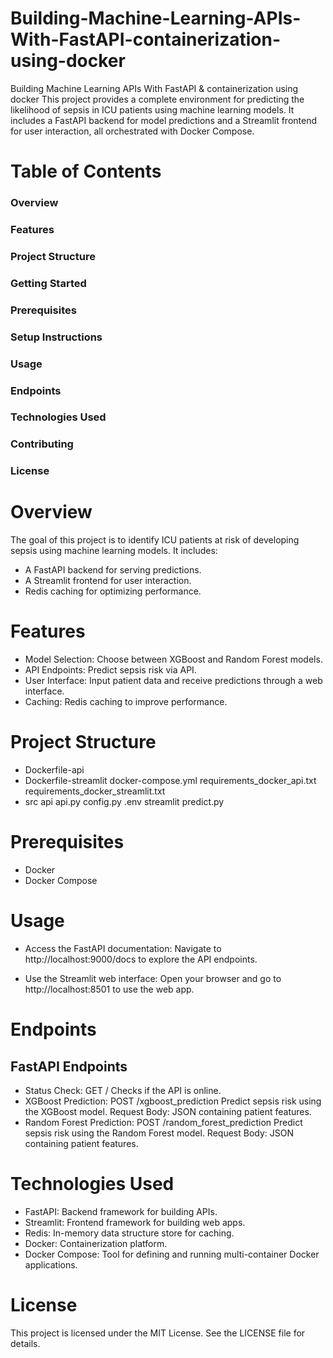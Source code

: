 # Building-Machine-Learning-APIs-With-FastAPI-containerization-using-docker
Building Machine Learning APIs With FastAPI &amp; containerization using docker
This project provides a complete environment for predicting the likelihood of sepsis in ICU patients using machine learning models. It includes a FastAPI backend for model predictions and a Streamlit frontend for user interaction, all orchestrated with Docker Compose.

# Table of Contents
### Overview
### Features
### Project Structure
### Getting Started
### Prerequisites
### Setup Instructions
### Usage
### Endpoints
### Technologies Used
### Contributing
### License
# Overview
The goal of this project is to identify ICU patients at risk of developing sepsis using machine learning models. It includes:
- A FastAPI backend for serving predictions.
- A Streamlit frontend for user interaction.
- Redis caching for optimizing performance.
# Features
- Model Selection: Choose between XGBoost and Random Forest models.
- API Endpoints: Predict sepsis risk via API.
- User Interface: Input patient data and receive predictions through a web interface.
- Caching: Redis caching to improve performance.
# Project Structure
- Dockerfile-api
- Dockerfile-streamlit
  docker-compose.yml
  requirements_docker_api.txt
  requirements_docker_streamlit.txt
- src
   api
      api.py
      config.py
      .env
  streamlit
    predict.py

# Prerequisites
- Docker
- Docker Compose

# Usage
- Access the FastAPI documentation:
  Navigate to http://localhost:9000/docs to explore the API endpoints.

- Use the Streamlit web interface:
  Open your browser and go to http://localhost:8501 to use the web app.

# Endpoints
## FastAPI Endpoints
- Status Check: GET /
  Checks if the API is online.
- XGBoost Prediction: POST /xgboost_prediction
  Predict sepsis risk using the XGBoost model.
  Request Body: JSON containing patient features.
- Random Forest Prediction: POST /random_forest_prediction
  Predict sepsis risk using the Random Forest model.
  Request Body: JSON containing patient features.
# Technologies Used
- FastAPI: Backend framework for building APIs.
- Streamlit: Frontend framework for building web apps.
- Redis: In-memory data structure store for caching.
- Docker: Containerization platform.
- Docker Compose: Tool for defining and running multi-container Docker applications.


# License
This project is licensed under the MIT License. See the LICENSE file for details.

